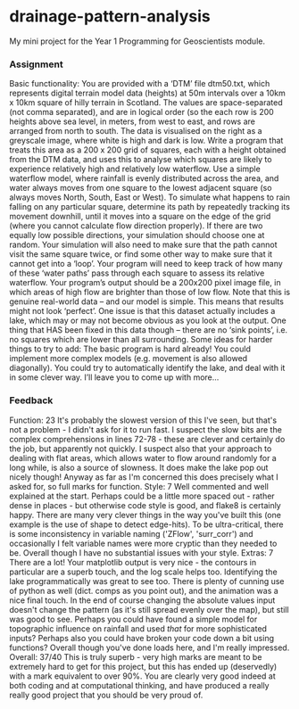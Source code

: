 # drainage-pattern-analysis

My mini project for the Year 1 Programming for Geoscientists module.

### Assignment

Basic functionality: You are provided with a ‘DTM’ file dtm50.txt, which represents digital terrain model data (heights) at 50m intervals over a 10km x 10km square of hilly terrain in Scotland. The values are space-separated (not comma separated), and are in logical order (so the each row is 200 heights above sea level, in meters, from west to east, and rows are arranged from north to south. The data is visualised on the right as a greyscale image, where white is high and dark is low. Write a program that treats this area as a 200 x 200 grid of squares, each with a height obtained from the DTM data, and uses this to analyse which squares are likely to experience relatively high and relatively low waterflow. Use a simple waterflow model, where rainfall is evenly distributed across the area, and water always moves from one square to the lowest adjacent square (so always moves North, South, East or West). To simulate what happens to rain falling on any particular square, determine its path by repeatedly tracking its movement downhill, until it moves into a square on the edge of the grid (where you cannot calculate flow direction properly). If there are two equally low possible directions, your simulation should choose one at random. Your simulation will also need to make sure that the path cannot visit the same square twice, or find some other way to make sure that it cannot get into a ‘loop’. Your program will need to keep track of how many of these ‘water paths’ pass through each square to assess its relative waterflow.
Your program’s output should be a 200x200 pixel image file, in which areas of high flow are brighter than those of low flow. 
Note that this is genuine real-world data – and our model is simple. This means that results might not look ‘perfect’. One issue is that this dataset actually includes a lake, which may or may not become obvious as you look at the output. One thing that HAS been fixed in this data though – there are no ‘sink points’, i.e. no squares which are lower than all surrounding.
Some ideas for harder things to try to add: The basic program is hard already! You could implement more complex models (e.g. movement is also allowed diagonally). You could try to automatically identify the lake, and deal with it in some clever way. I’ll leave you to come up with more…

### Feedback

Function: 23 It's probably the slowest version of this I've seen, but that's not a problem - I didn't ask for it to run fast. I suspect the slow bits are the complex comprehensions in lines 72-78 - these are clever and certainly do the job, but apparently not quickly. I suspect also that your approach to dealing with flat areas, which allows water to flow around randomly for a long while, is also a source of slowness. It does make the lake pop out nicely though! Anyway as far as I'm concerned this does precisely what I asked for, so full marks for function. 
Style: 7 Well commented and well explained at the start. Perhaps could be a little more spaced out - rather dense in places - but otherwise code style is good, and flake8 is certainly happy. There are many very clever things in the way you've built this (one example is the use of shape to detect edge-hits). To be ultra-critical, there is some inconsistency in variable naming ('ZFlow', 'surr_corr') and occasionally I felt variable names were more cryptic than they needed to be. Overall though I have no substantial issues with your style. 
Extras: 7 There are a lot! Your matplotlib output is very nice - the contours in particular are a superb touch, and the log scale helps too. Identifying the lake programmatically was great to see too. There is plenty of cunning use of python as well (dict. comps as you point out), and the animation was a nice final touch. In the end of course changing the absolute values input doesn't change the pattern (as it's still spread evenly over the map), but still was good to see. Perhaps you could have found a simple model for topographic influence on rainfall and used _that_ for more sophisticated inputs? Perhaps also you could have broken your code down a bit using functions? Overall though you've done loads here, and I'm really impressed. 
Overall: 37/40 This is truly superb - very high marks are meant to be extremely hard to get for this project, but this has ended up (deservedly) with a mark equivalent to over 90%. You are clearly very good indeed at both coding and at computational thinking, and have produced a really really good project that you should be very proud of.
